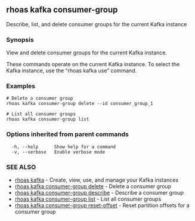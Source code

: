 ## rhoas kafka consumer-group

Describe, list, and delete consumer groups for the current Kafka instance

### Synopsis

View and delete consumer groups for the current Kafka instance.

These commands operate on the current Kafka instance. To select the Kafka instance, use the “rhoas kafka use” command.


### Examples

```
# Delete a consumer group
rhoas kafka consumer-group delete --id consumer_group_1

# List all consumer groups
rhoas kafka consumer-group list

```

### Options inherited from parent commands

```
  -h, --help      Show help for a command
  -v, --verbose   Enable verbose mode
```

### SEE ALSO

* [rhoas kafka](rhoas_kafka.md)	 - Create, view, use, and manage your Kafka instances
* [rhoas kafka consumer-group delete](rhoas_kafka_consumer-group_delete.md)	 - Delete a consumer group
* [rhoas kafka consumer-group describe](rhoas_kafka_consumer-group_describe.md)	 - Describe a consumer group
* [rhoas kafka consumer-group list](rhoas_kafka_consumer-group_list.md)	 - List all consumer groups
* [rhoas kafka consumer-group reset-offset](rhoas_kafka_consumer-group_reset-offset.md)	 - Reset partition offsets for a consumer group

